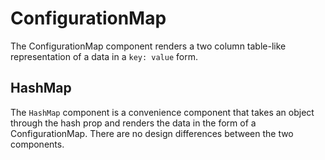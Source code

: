 # ConfigurationMap

The ConfigurationMap component renders a two column table-like representation of a data in a `key: value` form.

## HashMap

The `HashMap` component is a convenience component that takes an object through the hash prop and renders the data in the form of a ConfigurationMap. There are no design differences between the two components.
